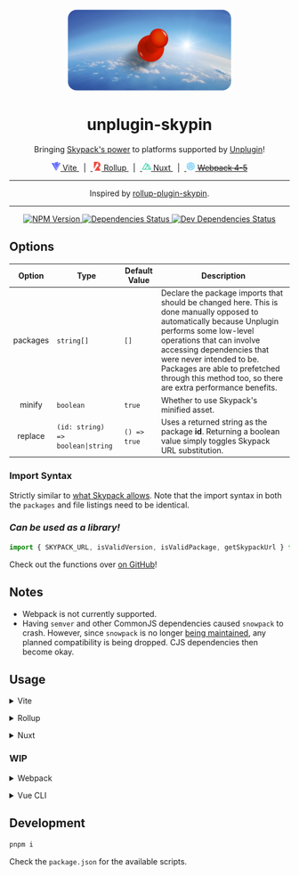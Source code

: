 <div align="center">
  <img alt="Skypin Logo" src="https://github.com/marshallcb/skypin/raw/main/meta/skypin.png" width="300">
  <h1>unplugin-skypin</h1>
  <p>Bringing <a href="https://docs.skypack.dev/#skypack-vs-traditional-cdns">Skypack's power</a> to platforms supported by <a href="https://github.com/unjs/unplugin#unplugin">Unplugin</a>!</p>
  <p>
    <a href="https://vitejs.dev/">
      <img alt="Vite Logo" src="./.github/images/vite.svg" width="16" height="16">&nbsp;Vite
    </a>&nbsp;&nbsp;|&nbsp;&nbsp;<a href="https://rollupjs.org/guide/en/#overview">
      <img alt="Rollup Logo" src="./.github/images/rollup.svg" width="16" height="16">&nbsp;Rollup
    </a>&nbsp;&nbsp;|&nbsp;&nbsp;<a href="https://nuxtjs.org/">
      <img alt="Nuxt Logo" src="./.github/images/nuxt.svg" width="16" height="16">&nbsp;Nuxt
    </a>&nbsp;&nbsp;|&nbsp;&nbsp;<a href="https://webpack.js.org/concepts/">
      <img alt="Webpack Logo" src="./.github/images/webpack.svg" width="16" height="16">&nbsp;<strike>Webpack 4-5</strike>
    </a>
  </p>
  <hr>
  <p>Inspired by <a href="https://github.com/MarshallCB/rollup-plugin-skypin#usage">rollup-plugin-skypin</a>.</p>
  <hr>
  <p>
    <a href="https://www.npmjs.com/package/@tropicalraisel/unplugin-skypin">
      <img alt="NPM Version" src="https://img.shields.io/npm/v/@tropicalraisel/unplugin-skypin?logo=npm&label=npm&color=CB3837">
    </a>
    <a href="https://david-dm.org/tropicalraisel/unplugin-skypin">
      <img alt="Dependencies Status" src="https://status.david-dm.org/gh/tropicalraisel/unplugin-skypin.svg">
    </a>
    <a href="https://david-dm.org/tropicalraisel/unplugin-skypin?type=dev">
      <img alt="Dev Dependencies Status" src="https://status.david-dm.org/gh/tropicalraisel/unplugin-skypin.svg?type=dev">
    </a>
  </p>
</div>

## Options

| Option | Type | Default Value | Description |
|:---:|---|---|---|
| packages | `string[]` | `[]` | Declare the package imports that should be changed here. This is done manually opposed to automatically because Unplugin performs some low-level operations that can involve accessing dependencies that were never intended to be. Packages are able to prefetched through this method too, so there are extra performance benefits. |
| minify | `boolean` | `true` | Whether to use Skypack's minified asset. |
| replace | `(id: string) => boolean\|string` | `() => true` | Uses a returned string as the package **id**. Returning a boolean value simply toggles Skypack URL substitution. |

### Import Syntax

Strictly similar to [what Skypack allows](https://docs.skypack.dev/skypack-cdn/api-reference/lookup-urls#api-package-matching). Note that the import syntax in both the `packages` and file listings need to be identical.

### *Can be used as a library!*

```javascript
import { SKYPACK_URL, isValidVersion, isValidPackage, getSkypackUrl } from 'unplugin-skypin'
```
Check out the functions over [on GitHub](https://github.com/tropicalraisel/unplugin-skypin/blob/master/src/index.ts)!

## Notes

- Webpack is not currently supported.
- Having `semver` and other CommonJS dependencies caused `snowpack` to crash.
However, since `snowpack` is no longer [being maintained](https://dev.to/fredkschott/5-more-things-i-learned-building-snowpack-to-20-000-stars-5dc9), any planned compatibility is being dropped.
CJS dependencies then become okay.

## Usage

<details>
<summary>Vite</summary><br>

```ts
// vite.config.{m}js
import skypin from '@tropicalraisel/unplugin-skypin/vite'
import { defineConfig } from 'vite'

export default defineConfig({
  plugins: [
    skypin({
      packages: [
        /* imports to change here */
      ],
      /* other options */
    }),
  ],
})
```

<br></details>

<details>
<summary>Rollup</summary><br>

```ts
// rollup.config.{m}js
import skypin from '@tropicalraisel/unplugin-skypin/rollup'

export default {
  input: 'src/index.js',
  output: {
    dir: 'dist',
    format: 'esm',
  },
  plugins: [
    skypin({
      packages: [
        /* imports to change here */
      ],
      /* other options */
    }),
  ],
}
```

<br></details>

<details>
<summary>Nuxt</summary><br>

```ts
// nuxt.config.{m}js
export default {
  buildModules: [
    ['@tropicalraisel/unplugin-skypin/nuxt', { /* options */ }],
  ],
}
```

Reference the test suite here: https://github.com/tropicalraisel/unplugin-skypin/tree/master/playground/nuxt

> This module works for both Nuxt 2 and [Nuxt Vite](https://github.com/nuxt/vite)

<br></details>

### WIP

<details>
<summary>Webpack</summary><br>

```ts
// webpack.config.{c}js
module.exports = {
  /* ... */
  plugins: [
    require('@tropicalraisel/unplugin-skypin/webpack').default({ /* options */ })
  ]
}
```

<br></details>

<details>
<summary>Vue CLI</summary><br>

```ts
// vue.config.{c}js
module.exports = {
  configureWebpack: {
    plugins: [
      require('@tropicalraisel/unplugin-skypin/webpack').default({ /* options */ }),
    ],
  },
}
```

<br></details>

## Development

```bash
pnpm i
```

Check the `package.json` for the available scripts.
